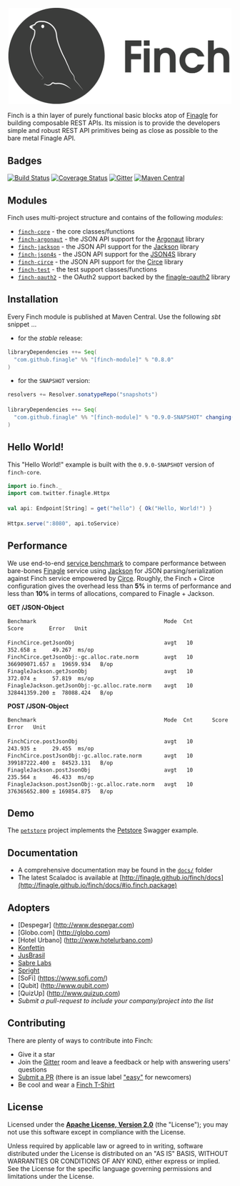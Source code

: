 <p align="center">
  <img src="https://raw.githubusercontent.com/finagle/finch/master/finch-logo.png" width="500px" />
</p>

Finch is a thin layer of purely functional basic blocks atop of [Finagle][finagle] for
building composable REST APIs. Its mission is to provide the developers simple and robust REST API primitives being as
close as possible to the bare metal Finagle API.

Badges
------
[![Build Status](https://img.shields.io/travis/finagle/finch/master.svg)](https://travis-ci.org/finagle/finch)
[![Coverage Status](https://img.shields.io/codecov/c/github/finagle/finch/master.svg)](https://codecov.io/github/finagle/finch)
[![Gitter](https://img.shields.io/badge/gitter-join%20chat-green.svg)](https://gitter.im/finagle/finch?utm_source=badge&utm_medium=badge&utm_campaign=pr-badge&utm_content=badge)
[![Maven Central](https://img.shields.io/maven-central/v/com.github.finagle/finch_2.11.svg)](https://maven-badges.herokuapp.com/maven-central/com.github.finagle/finch_2.11)

Modules
-------
Finch uses multi-project structure and contains of the following _modules_:

* [`finch-core`](core) - the core classes/functions
* [`finch-argonaut`](argonaut) - the JSON API support for the [Argonaut](argonaut) library
* [`finch-jackson`](jackson) - the JSON API support for the [Jackson](jackson) library
* [`finch-json4s`](json4s) - the JSON API support for the [JSON4S](json4s) library
* [`finch-circe`](circe) - the JSON API support for the [Circe](circe) library
* [`finch-test`](test) - the test support classes/functions
* [`finch-oauth2`](oauth2) - the OAuth2 support backed by the [finagle-oauth2](finagle-oauth2) library

Installation
------------
Every Finch module is published at Maven Central. Use the following _sbt_ snippet ...

* for the _stable_ release:

```scala
libraryDependencies ++= Seq(
  "com.github.finagle" %% "[finch-module]" % "0.8.0"
)
```

* for the `SNAPSHOT` version:

```scala
resolvers += Resolver.sonatypeRepo("snapshots")

libraryDependencies ++= Seq(
  "com.github.finagle" %% "[finch-module]" % "0.9.0-SNAPSHOT" changing()
)
```

Hello World!
------------
This "Hello World!" example is built with the `0.9.0-SNAPSHOT` version of `finch-core`.

```scala
import io.finch._
import com.twitter.finagle.Httpx

val api: Endpoint[String] = get("hello") { Ok("Hello, World!") }

Httpx.serve(":8080", api.toService)
```

Performance
-----------

We use end-to-end [service benchmark][service-benchmark] to compare performance between bare-bones
[Finagle][finagle] service using [Jackson][jackson] for JSON parsing/serialization against Finch service
empowered by [Circe][circe]. Roughly, the Finch + Circe configuration gives the overhead less than
**5%** in terms of performance and less than **10%** in terms of allocations, compared to Finagle +
Jackson.

**GET /JSON-Object**

```
Benchmark                                        Mode  Cnt          Score        Error   Unit

FinchCirce.getJsonObj                            avgt   10        352.658 ±     49.267  ms/op
FinchCirce.getJsonObj:·gc.alloc.rate.norm        avgt   10  366909071.657 ±  19659.934   B/op
FinagleJackson.getJsonObj                        avgt   10        372.074 ±     57.819  ms/op
FinagleJackson.getJsonObj:·gc.alloc.rate.norm    avgt   10  328441359.200 ±  78088.424   B/op
```

**POST /JSON-Object**
```
Benchmark                                        Mode  Cnt      Score            Error   Unit

FinchCirce.postJsonObj                           avgt   10        243.935 ±     29.455  ms/op
FinchCirce.postJsonObj:·gc.alloc.rate.norm       avgt   10  399187222.400 ±  84523.131   B/op
FinagleJackson.postJsonObj                       avgt   10        235.564 ±     46.433  ms/op
FinagleJackson.postJsonObj:·gc.alloc.rate.norm   avgt   10  376365652.800 ± 169854.875   B/op
```

Demo
----
The [`petstore`](petstore) project implements the [Petstore](http://petstore.swagger.io/) Swagger example.

Documentation
-------------
* A comprehensive documentation may be found in the [`docs/`](docs/index.md) folder
* The latest Scaladoc is available at [http://finagle.github.io/finch/docs](http://finagle.github.io/finch/docs/#io.finch.package)

Adopters
--------
* [Despegar] (http://www.despegar.com)
* [Globo.com] (http://globo.com)
* [Hotel Urbano] (http://www.hotelurbano.com)
* [Konfettin](http://konfettin.ru)
* [JusBrasil](http://www.jusbrasil.com.br)
* [Sabre Labs](http://sabrelabs.com)
* [Spright](http://spright.com)
* [SoFi] (https://www.sofi.com/)
* [Qubit] (http://www.qubit.com)
* [QuizUp] (http://www.quizup.com)
* *Submit a pull-request to include your company/project into the list*

Contributing
------------
There are plenty of ways to contribute into Finch:

* Give it a star
* Join the [Gitter][gitter] room and leave a feedback or help with answering users' questions
* [Submit a PR](CONTRIBUTING.md) (there is an issue label ["easy"](https://github.com/finagle/finch/issues?q=is%3Aopen+is%3Aissue+label%3Aeasy) for newcomers)
* Be cool and wear a [Finch T-Shirt](http://www.redbubble.com/people/vkostyukov/works/13277123-finch-io-rest-api-with-finagle?p=t-shirt)

License
-------
Licensed under the **[Apache License, Version 2.0](http://www.apache.org/licenses/LICENSE-2.0)** (the "License");
you may not use this software except in compliance with the License.

Unless required by applicable law or agreed to in writing, software
distributed under the License is distributed on an "AS IS" BASIS,
WITHOUT WARRANTIES OR CONDITIONS OF ANY KIND, either express or implied.
See the License for the specific language governing permissions and
limitations under the License.

[gitter]: https://gitter.im/finagle/finch
[service-benchmark]: https://github.com/finagle/finch/blob/master/benchmarks/src/main/scala/io/finch/benchmarks/service/UserServiceBenchmark.scala
[finagle]: https://github.com/twitter/finagle
[circe]: https://github.com/travisbrown/circe
[jackson]: http://jackson.codehaus.org
[argonaut]: http://argonaut.io
[finagle-oauth2]: https://github.com/finagle/finagle-oauth2
[json4s]: http://json4s.org
